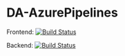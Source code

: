 # DA-AzurePipelines

Frontend:
[![Build Status](https://dev.azure.com/cieszynski/DA-AzurePipelines/_apis/build/status/DA-Program-CI-frontend?branchName=master)](https://dev.azure.com/cieszynski/DA-AzurePipelines/_build/latest?definitionId=8&branchName=master)

Backend:
[![Build Status](https://dev.azure.com/cieszynski/DA-AzurePipelines/_apis/build/status/DA-Program-CI-backend?branchName=master)](https://dev.azure.com/cieszynski/DA-AzurePipelines/_build/latest?definitionId=6&branchName=master)
